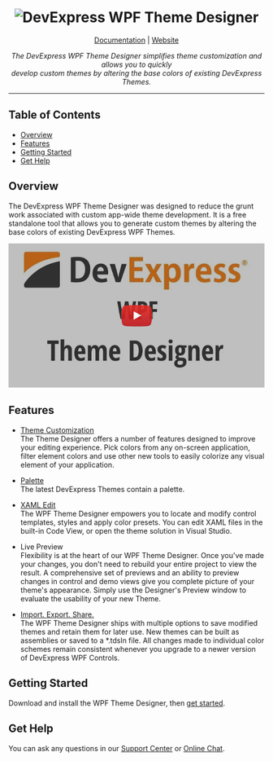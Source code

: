 <h1 align="center">
        <img src="media/ThemeDesignerLogo.gif" width=50% alt="DevExpress WPF Theme Designer" />
</h1>

<p align="center">
<a href="https://docs.devexpress.com/WpfThemeDesigner/118707/index">Documentation</a> | <a href="https://www.devexpress.com/Products/NET/Controls/WPF/Themes/">Website</a>
</p>

<p align="center">
<i>The DevExpress WPF Theme Designer simplifies theme customization and allows you to quickly <br /> develop custom themes by altering the base colors of existing DevExpress Themes.
</i>
</p>

----
## Table of Contents

* [Overview](#overview)
* [Features](#features)
* [Getting Started](#getting-started)
* [Get Help](#get-help)

## Overview
The DevExpress WPF Theme Designer was designed to reduce the grunt work associated with custom app-wide theme development. It is a free standalone tool that allows you to generate custom themes by altering the base colors of existing DevExpress WPF Themes.

[![video thumbnail](media/youtube-video-thumbnail.png)](https://www.youtube.com/watch?v=c5HJj8UXp8g)

## Features
* [Theme Customization](https://docs.devexpress.com/WpfThemeDesigner/119320/workspace/tools) <br/> The Theme Designer offers a number of features designed to improve your editing experience. Pick colors from any on-screen application, filter element colors and use other new tools to easily colorize any visual element of your application.

* [Palette](https://docs.devexpress.com/WpfThemeDesigner/400319/edit-colors) <br/> The latest DevExpress Themes contain a palette. 

* [XAML Edit](https://docs.devexpress.com/WpfThemeDesigner/400298/edit-theme-in-xaml) <br/> The WPF Theme Designer empowers you to locate and modify control templates, styles and apply color presets. You can edit XAML files in the built-in Code View, or open the theme solution in Visual Studio.

* Live Preview <br/> Flexibility is at the heart of our WPF Theme Designer. Once you've made your changes, you don't need to rebuild your entire project to view the result. A comprehensive set of previews and an ability to preview changes in control and demo views give you complete picture of your theme's appearance. Simply use the Designer's Preview window to evaluate the usability of your new Theme.

* [Import. Export. Share.](https://docs.devexpress.com/WpfThemeDesigner/118787/build-and-export-new-themes) <br/> The WPF Theme Designer ships with multiple options to save modified themes and retain them for later use. New themes can be built as assemblies or saved to a *.tdsln file. All changes made to individual color schemes remain consistent whenever you upgrade to a newer version of DevExpress WPF Controls.

## Getting Started

Download and install the WPF Theme Designer, then [get started](https://docs.devexpress.com/WpfThemeDesigner/118594/getting-started).

## Get Help

You can ask any questions in our [Support Center](https://www.devexpress.com/Support/Center) or [Online Chat](https://www.devexpress.com/).